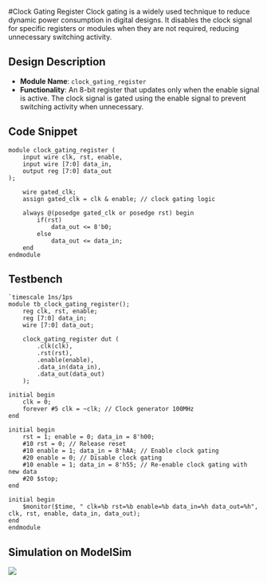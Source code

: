 #Clock Gating Register
Clock gating is a widely used technique to reduce dynamic power consumption in digital designs. It disables the clock signal for specific registers or modules when they are not required, reducing unnecessary switching activity.

## Design Description
- **Module Name**: `clock_gating_register`
- **Functionality**: An 8-bit register that updates only when the enable signal is active. The clock signal is gated using the enable signal to prevent switching activity when unnecessary.

## Code Snippet
```
module clock_gating_register (
	input wire clk, rst, enable, 
	input wire [7:0] data_in,
	output reg [7:0] data_out
);

	wire gated_clk;
	assign gated_clk = clk & enable; // clock gating logic
	
	always @(posedge gated_clk or posedge rst) begin
		if(rst)
			data_out <= 8'b0;
		else 
			data_out <= data_in;
	end 
endmodule
```
## Testbench
```
`timescale 1ns/1ps
module tb_clock_gating_register();
    reg clk, rst, enable;
    reg [7:0] data_in;
    wire [7:0] data_out;

    clock_gating_register dut (
        .clk(clk),
        .rst(rst),
        .enable(enable),
        .data_in(data_in),
        .data_out(data_out)
    );

initial begin
	clk = 0;
	forever #5 clk = ~clk; // Clock generator 100MHz
end

initial begin
	rst = 1; enable = 0; data_in = 8'h00;
	#10 rst = 0; // Release reset
	#10 enable = 1; data_in = 8'hAA; // Enable clock gating
	#20 enable = 0; // Disable clock gating
	#10 enable = 1; data_in = 8'h55; // Re-enable clock gating with new data
	#20 $stop;
end

initial begin
	$monitor($time, " clk=%b rst=%b enable=%b data_in=%h data_out=%h", clk, rst, enable, data_in, data_out);
end
endmodule
```
## Simulation on ModelSim
<img src=https://i.imgur.com/5gENxIR.png>